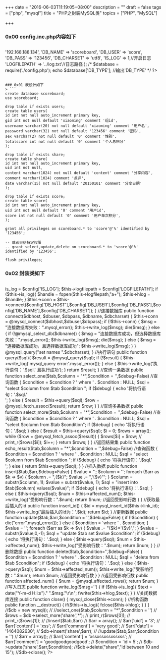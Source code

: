 +++
date = "2016-06-03T11:19:05+08:00"
description = ""
draft = false
tags = ["php", "mysql"]
title = "PHP之封装MySQL类"
topics = ["PHP", "MySQL"]

+++

### 0x00 config.inc.php内容如下
> ```
<?php
return array(
    'DB_HOST' => '192.168.188.134',
    'DB_NAME' => 'scoreboard', 
    'DB_USER' => 'score',
    'DB_PASS' => '123456',
    'DB_CHARSET' => 'utf8',
    'IS_LOG' => 1,//开启日志
    'LOGFILEPATH' => '../log.txt'//日志路径
);
/*
    $database = require('./config.php');
    echo $database['DB_TYPE'];   //输出'DB_TYPE'
*/

?>
```

### 0x01 表设计如下
> ```
create database scoreboard;
use scoreboard;

drop table if exists users;
create table users(
id int not null auto_increment primary key,
gid int not null default 'xiaoming' comment '组id',
username varchar(20) not null default 'xiaoming' comment '用户名',
password varchar(32) not null default '123456' comment '密码',
sex varchar(2) not null default '0' comment '性别',
totalscore int not null default '0' comment '个人总积分'
);

drop table if exists share;
create table share(
id int not null auto_increment primary key,
uid int not null,
content varchar(1024) not null default 'content' comment '分享内容',
comment varchar(1024) comment '点评',
date varchar(15) not null default '20150101' comment '分享日期'
);

drop table if exists score;
create table score(
id int not null auto_increment primary key,
uid int not null default '0' comment '用户id',
score int not null default '0' comment '用户单次积分',
);

grant all privileges on scoreboard.* to 'score'@'%' identified by '123456';

-- 或者只给特定权限
-- grant select,update,delete on scoreboard.* to 'score'@'%' identified by '123456';

flush privileges;
```

### 0x02 封装类如下
> ```
<?php

class mysql {
    private $logfilepath;
    private $is_log;
    private $hlog;
    private $conn;

    //构造函数
    public function __construct()
    {
        $config = include_once(dirname(__FILE__)."/../config/config.inc.php");
        $this->is_log = $config['IS_LOG'];
        $this->logfilepath = $config['LOGFILEPATH'];

        if ($this->is_log){
            $handle = fopen($this->logfilepath,"a+");
            $this->hlog = $handle;
        }

        $this->conn = $this->connect($config['DB_HOST'],$config['DB_USER'],$config['DB_PASS'],$config['DB_NAME'],$config['DB_CHARSET']);
    }

    //连接数据库
    public function connect($dbhost, $dbuser, $dbpass, $dbname, $dbcharset)
    {
        $this->conn = @mysql_connect($dbhost,$dbuser,$dbpass);
        if (!$this->conn) {
            $msg = "连接数据库失败：".mysql_error();
            $this->write_log($msg);
            die($msg);
        } else {
            if (!@mysql_select_db($dbname)) {
                $msg = "连接数据库成功，但选择数据库失败：".mysql_error();
                $this->write_log($msg);
                die($msg);
            } else {
                $msg = "连接数据库成功，且选择数据库成功";
                $this->write_log($msg);
            }
        }

        @mysql_query("set names ".$dbcharset);

    }

    //执行语句
    public function query($sql){
        
        $result = @mysql_query($sql);

        if (!$result) {
            $this->write_log('mysql_query error:'.mysql_error());
        } else {
            $this->write_log('执行语句：'.$sql.' 且执行成功');
        }
        return $result;
    }

    //查询一条数据
    public function select_one($tab,$column = "*",$condition = '',$debug=False)   //查询函数
    {
        $condition = $condition ? ' where ' . $condition : NULL;
        $sql = "select $column from $tab $condition ";
        if ($debug) {
            echo '将执行语句：'.$sql.'<br />';
        } else {
            $result = $this->query($sql);
            $row = @mysql_fetch_assoc($result);
            return $row;
        }
    }

    //查询多条数据
    public function select_more($tab,$column = "*",$condition = '',$debug=False)   //查询函数
    {
        $condition = $condition ? ' where ' . $condition : NULL;
        $sql = "select $column from $tab $condition";
        if ($debug) {
            echo '将执行语句：'.$sql;
        } else {
            $result = $this->query($sql);
            $i = 0;
            $rows = array();
            while ($row = @mysql_fetch_assoc($result)) {
                $rows[$i] = $row;
                // print_r($rows[$i]);
                $i++; 
            }
            return $rows;
        }
    }

    //返回结果集
    public function echo_result($tab,$column = "*",$condition = '',$debug=False)   //查询函数
    {
        $condition = $condition ? ' where ' . $condition : NULL;
        $sql = "select $column from $tab $condition ";
        if ($debug) {
            echo '将执行语句：'.$sql.'<br />';
        } else {
            return $this->query($sql);
        }
    }

    //插入数据
    public function insert($tab,$arr,$debug=False)
    {
        $value = '';
        $column = '';
        foreach ($arr as $k => $v) {
            $column .= ",{$k}";
            $value .= ",'{$v}'";
        }
        $column = substr($column, 1);
        $value = substr($value, 1);

        $sql = "insert into $tab($column) values($value)";
        if ($debug) {
            echo '将执行语句：'.$sql;
        } else {
            $this->query($sql);
            $num = $this->affected_num();
            $this->write_log("受影响行数：".$num);
            return $num;    //返回受影响行数
        }
    }

    //获取最后插入的id
    public function insert_id() {
        $id = mysql_insert_id($this->link_id);
        $this->write_log('最后插入的id为：'.$id);
        return $id;
    }

    //更新数据
    public function update($tab,$arr,$condition = '',$debug=False)
    {
        if (!$condition) {
            die("error".mysql_error());
        } else {
            $condition = 'where ' . $condition;
        }
        
        $value = '';
        foreach ($arr as $k => $v) {
            $value .= "{$k}='{$v}',";
        }
        $value = substr($value,0,-1);

        $sql = "update $tab set $value $condition";
        if ($debug) {
            echo '将执行语句：'.$sql;
        } else {
            $this->query($sql);
            $num = $this->affected_num();
            $this->write_log("受影响行数：".$num);

            return $num;            
        }
    }

    //删除数据
    public function delete($tab,$condition='',$debug=False)
    {
        $condition = $condition ? ' where ' . $condition : NULL;
        $sql = "delete from $tab $condition";
        if ($debug) {
            echo '将执行语句：'.$sql;
        } else {
            $this->query($sql);
            $num = $this->affected_num();
            $this->write_log("受影响行数：".$num);
            return $num;    //返回受影响行数
        }
    }

    //返回受影响行数
    public function affected_num()
    {
        $num = @mysql_affected_rows();
        return $num;
    }

    //写入日志
    public function write_log($msg='')
    {
        if ($this->is_log){
            $text = date("Y-m-d H:i:s")." ".$msg."\r\n";
            fwrite($this->hlog,$text);
        }
    }

    //关闭数据库连接
    public function close()
    {  
        mysql_close($this->conn);
    }

    //析构函数
    public function __destruct()
    {
        if($this->is_log){
            fclose($this->hlog);
        }
    }
}


    //$db = new mysql();
    
    // //select_one($tab,$column = "*",$condition = '')
    // $rows = $db->select_more('share','*');
    // print_r($rows[0]);
    // print_r($rows[1]);


    // //insert($tab,$arr)
    // $arr = array();
    // $arr['uid'] = '3';
    // $arr['content'] = 'xss';
    // $arr['comment'] = 'very good';
    // $arr['date'] = '1464082630';
    // $db->insert('share',$arr);


    // //update($tab,$arr,$condition = '')
    // $arr = array();
    // $arr['content'] = 'xssxssxssxssxss';
    // $arr['comment'] = 'goodgoodgoodgood';
    // $condition = 'id > 5';
    // $db->update('share',$arr,$condition);


    //$db->delete("share","id between 10 and 15");


    //$db->close();

?>
```